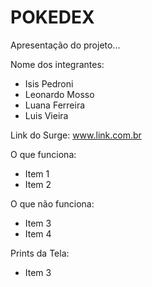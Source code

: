 # POKEDEX

Apresentação do projeto...

Nome dos integrantes: 
- Isis Pedroni
- Leonardo Mosso
- Luana Ferreira
- Luis Vieira

Link do Surge: www.link.com.br

O que funciona:
- Item 1
- Item 2

O que não funciona: 
- Item 3
- Item 4

Prints da Tela: 
- Item 3
